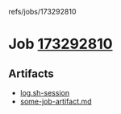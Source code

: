 refs/jobs/173292810

# Job [173292810](https://travis-ci.com/tobiipro/support-firecloud/jobs/173292810)

## Artifacts

* [log.sh-session](log.sh-session)
* [some-job-artifact.md](some-job-artifact.md)

